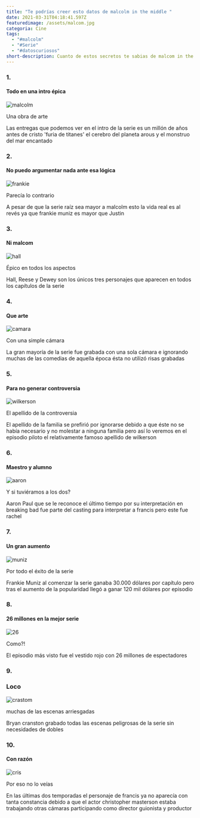 ```yaml
---
title: "Te podrías creer esto datos de malcolm in the middle "
date: 2021-03-31T04:18:41.597Z
featuredimage: /assets/malcom.jpg
categoria: Cine
tags:
  - "#malcolm"
  - "#Serie"
  - "#datoscuriosos"
short-description: Cuanto de estos secretos te sabias de malcom in the middle?
---
```

### 1.

#### Todo en una intro épica 

![malcolm](/assets/malcom.jpg "malcolm")

Una obra de arte <br/>

Las entregas que podemos ver en el intro de la serie es un millón de años antes de cristo 'furia de titanes' el cerebro del planeta arous y el monstruo del mar encantado



### 2.

#### No puedo argumentar nada ante esa lógica 

![frankie](/assets/frankie.jpg "frankie ")

Parecía lo contrario <br/>

A pesar de que la serie raíz sea mayor a malcolm esto la vida real es al revés ya que frankie muniz es mayor que Justin

### 3.

#### Ni malcom 

![hall](/assets/hall.jpg "hall")

Épico en todos los aspectos <br/>

Hall, Reese y Dewey son los únicos tres personajes que aparecen en todos los capítulos de la serie



### 4.

#### Que arte 

![camara](/assets/malcom12.jpg "camara")

Con una simple cámara <br/>

La gran mayoría de la serie fue grabada con una sola cámara e ignorando muchas de las comedias de aquella época ésta no utilizó risas grabadas



### 5.

#### Para no generar controversia 

![wilkerson](/assets/wilkerson.jpg "wilkerosn")

El apellido de la controversia  <br/>

El apellido de la familia se prefirió por ignorarse debido a que éste no se había necesario y no molestar a ninguna familia pero así lo veremos en el episodio piloto el relativamente famoso apellido de wilkerson



### 6.

#### Maestro y alumno 

![aaron](/assets/aaron123.jpg "AARON")

Y si tuviéramos a los dos? <br/>

 Aaron Paul que se le reconoce el último tiempo por su interpretación en breaking bad fue parte del casting para interpretar a francis pero este fue rachel



### 7.

#### Un gran aumento 

![muniz](/assets/frankie.jpg "muniz")

Por todo el éxito de la serie <br/>

Frankie Muniz al comenzar la serie ganaba 30.000 dólares por capítulo pero tras el aumento de la popularidad llegó a ganar 120 mil dólares por episodio



### 8.

#### 26 millones en la mejor serie 

![26](/assets/rojo.jpg "26")

Como?! <br/>

El episodio más visto fue el vestido rojo con 26 millones de espectadores



### 9.

### Loco 

![crastom](/assets/craston.jpg "craston")

muchas de las escenas arriesgadas <br/>

Bryan cranston grabado todas las escenas peligrosas de la serie sin necesidades de dobles



### 10.

#### Con razón 

![cris](/assets/cristoper.jpg "cris")

Por eso no lo veías <br/>

En las últimas dos temporadas el personaje de francis ya no aparecía con tanta constancia debido a que el actor christopher masterson estaba trabajando otras cámaras participando como director guionista y productor
